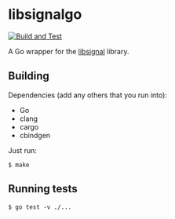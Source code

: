 # libsignalgo

[![Build and Test](https://github.com/sumnerevans/libsignalgo/actions/workflows/go.yaml/badge.svg)](https://github.com/sumnerevans/libsignalgo/actions/workflows/go.yaml)

A Go wrapper for the [libsignal](https://github.com/signalapp/libsignal/)
library.

## Building

Dependencies (add any others that you run into):

* Go
* clang
* cargo
* cbindgen

Just run:

```
$ make
```

## Running tests

```
$ go test -v ./...
```
